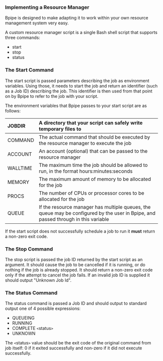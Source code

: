 ### Implementing a Resource Manager ###
Bpipe is designed to make adapting it to work within your own resource management system very easy.

A custom resource manager script is a single Bash shell script that supports three commands:

  * start
  * stop
  * status

### The Start Command ###
The start script is passed parameters describing the job as environment variables. Using those, it needs to start the job and return an identifier (such as a Job ID) describing the job. This identifier is then used from that point on by Bpipe to refer to the job with your script.

The environment variables that Bpipe passes to your start script are as follows:

|JOBDIR | A directory that your script can safely write temporary files to |
|:------|:-----------------------------------------------------------------|
|COMMAND | The actual command that should be executed by the resource manager to execute the job |
|ACCOUNT | An account (optional) that can be passed to the resource manager |
|WALLTIME | The maximum time the job should be allowed to run, in the format hours:minutes:seconds |
|MEMORY | The maximum amount of memory to be allocated for the job         |
|PROCS  | The number of CPUs or processor cores to be allocated for the job |
|QUEUE  | If the resource manager has multiple queues, the queue may be configured by the user in Bpipe, and passed through in this variable|

If the start script does not successfully schedule a job to run it **must** return a non-zero exit code.

### The Stop Command ###

The stop script is passed the job ID returned by the start script as an argument. It should cause the job to be cancelled if it is running, or do nothing if the job is already stopped. It should return a non-zero exit code only if the attempt to cancel the job fails. If an invalid job ID is supplied it should output "Unknown Job Id".

### The Status Command ###

The status command is passed a Job ID and should output to standard output one of 4 possible expressions:

  * QUEUEING
  * RUNNING
  * COMPLETE `<`status`>`
  * UNKNOWN

The `<`status`>` value should be the exit code of the original command from job itself: 0 if it exited successfully and non-zero if it did not execute successfully.